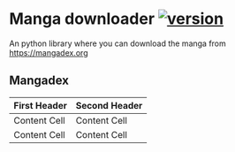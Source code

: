 # Manga downloader [![version](https://img.shields.io/badge/version-1.0.1-blue.svg)](https://semver.org)

An python library where you can download the manga from https://mangadex.org

## Mangadex 

| First Header  | Second Header |
| ------------- | ------------- |
| Content Cell  | Content Cell  |
| Content Cell  | Content Cell  |
